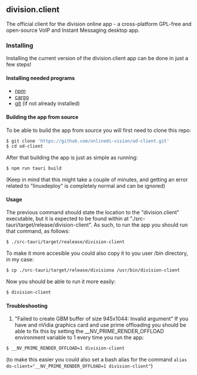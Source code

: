## division.client

The official client for the division online app - a cross-platform GPL-free and open-source VoIP and Instant Messaging desktop app.

### Installing 

Installing the current version of the division.client app can be done in just a few steps!

#### Installing needed programs
- [npm](https://www.npmjs.com/)
- [cargo](https://www.rust-lang.org/tools/install)
- [git](https://git-scm.com/book/en/v2/Getting-Started-Installing-Git) (if not already installed)
#### Building the app from source
To be able to build the app from source you will first need to clone this repo:
```sh
$ git clone 'https://github.com/onlinedi-vision/od-client.git'
$ cd od-client
```
After that building the app is just as simple as running:
```sh 
$ npm run tauri build
```
(Keep in mind that this might take a couple of minutes, and getting an error related to "linuxdeploy" is completely normal and can be ignored)
#### Usage
The previous command should state the location to the "division.client" executable, but it is expected to be found within at "./src-tauri/target/release/division-client". As such, to run the app you should run that command, as follows:
```sh 
$ ./src-tauri/target/realease/division-client
```
To make it more accesible you could also copy it to you user /bin directory, in my case:
```sh 
$ cp ./src-tauri/target/release/divisiona /usr/bin/division-client
```
Now you should be able to run it more easily:
```sh 
$ division-client 
```
#### Troubleshooting
1. "Failed to create GBM buffer of size 945x1044: Invalid argument"
If you have and nVidia graphics card and use prime offloading you should be able to fix this by setting the __NV_PRIME_RENDER_OFFLOAD environment variable to 1 every time you run the app:
```sh 
$ __NV_PRIME_RENDER_OFFLOAD=1 division-client 
```
(to make this easier you could also set a bash alias for the command ```alias do-client="__NV_PRIME_RENDER_OFFLOAD=1 division-client"```)
